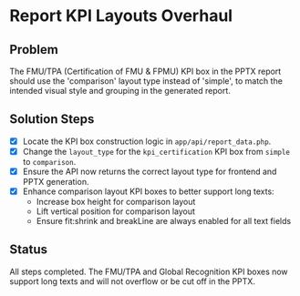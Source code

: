 # Report KPI Layouts Overhaul

## Problem
The FMU/TPA (Certification of FMU & FPMU) KPI box in the PPTX report should use the 'comparison' layout type instead of 'simple', to match the intended visual style and grouping in the generated report.

## Solution Steps

- [x] Locate the KPI box construction logic in `app/api/report_data.php`.
- [x] Change the `layout_type` for the `kpi_certification` KPI box from `simple` to `comparison`.
- [x] Ensure the API now returns the correct layout type for frontend and PPTX generation.
- [x] Enhance comparison layout KPI boxes to better support long texts:
    - Increase box height for comparison layout
    - Lift vertical position for comparison layout
    - Ensure fit:shrink and breakLine are always enabled for all text fields

## Status
All steps completed. The FMU/TPA and Global Recognition KPI boxes now support long texts and will not overflow or be cut off in the PPTX. 